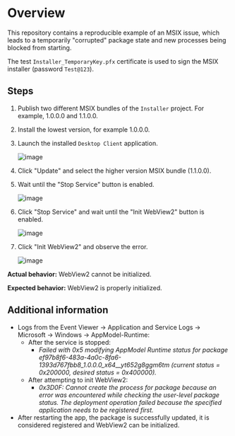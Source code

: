 # Overview

This repository contains a reproducible example of an MSIX issue, which leads to a temporarily "corrupted" package state and new processes being blocked from starting.

The test `Installer_TemporaryKey.pfx` certificate is used to sign the MSIX installer (password `Test@123`).

## Steps
1. Publish two different MSIX bundles of the `Installer` project. For example, 1.0.0.0 and 1.1.0.0.
2. Install the lowest version, for example 1.0.0.0.
3. Launch the installed `Desktop Client` application.
 
    ![image](https://github.com/lezzi/msix-services-new-process-bug/assets/5619119/78f2e9b8-7fd8-495a-9ea4-7b0ecbc2da17)
4. Click "Update" and select the higher version MSIX bundle (1.1.0.0).
5. Wait until the "Stop Service" button is enabled.

    ![image](https://github.com/lezzi/msix-services-new-process-bug/assets/5619119/8ae32c38-9c47-47bc-9c70-f6da7d0d1d47)
6. Click "Stop Service" and wait until the "Init WebView2" button is enabled.

   ![image](https://github.com/lezzi/msix-services-new-process-bug/assets/5619119/ef15b52c-4423-4e1a-b637-55c659da05ec)
7. Click "Init WebView2" and observe the error.

   ![image](https://github.com/lezzi/msix-services-new-process-bug/assets/5619119/980ffd5c-b4d8-4d3a-b03b-dc2dccc390cd)


**Actual behavior:** WebView2 cannot be initialized.

**Expected behavior:** WebView2 is properly initialized.

## Additional information
* Logs from the Event Viewer -> Application and Service Logs -> Microsoft -> Windows -> AppModel-Runtime:
  * After the service is stopped:
    * *Failed with 0x5 modifying AppModel Runtime status for package ef97b8f6-483a-4a0c-8fa6-1393d767fbb8_1.0.0.0_x64__yt652g8ggm6tm (current status = 0x200000, desired status = 0x400000).*
  * After attempting to init WebView2:
    * *0x3D0F: Cannot create the process for package <NULL> because an error was encountered while checking the user-level package status. The deployment operation failed because the specified application needs to be registered first.*
* After restarting the app, the package is successfully updated, it is considered registered and WebView2 can be initialized. 
